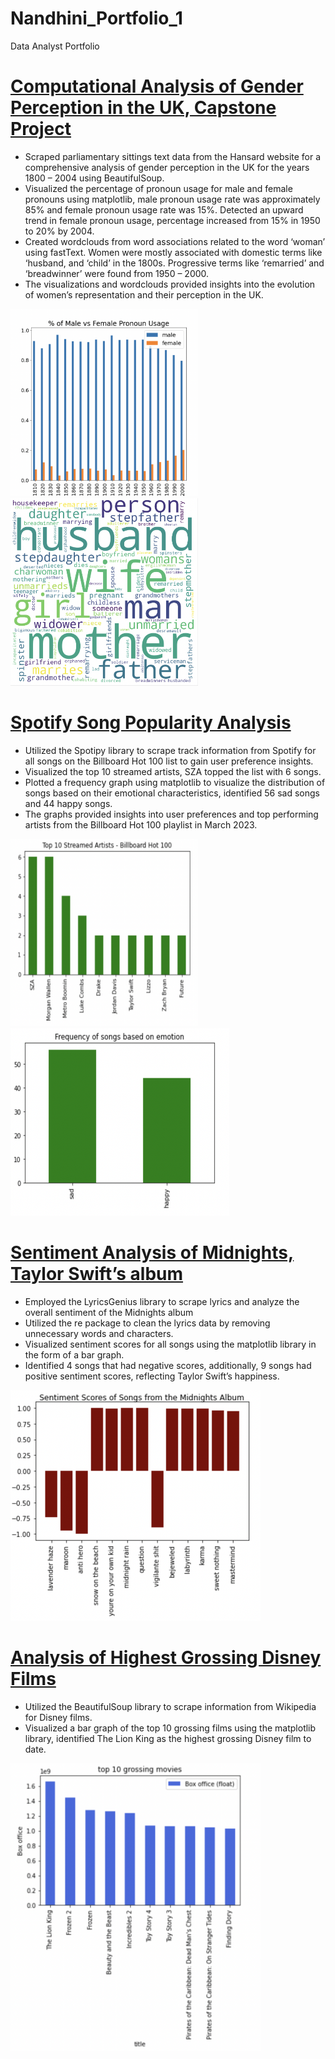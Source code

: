 # Nandhini_Portfolio_1
Data Analyst Portfolio

# [Computational Analysis of Gender Perception in the UK, Capstone Project](https://github.com/niranjanadeshpande/hansardscraping)

-	Scraped parliamentary sittings text data from the Hansard website for a comprehensive analysis of gender perception in the UK for the years 1800 – 2004 using BeautifulSoup.
-	Visualized the percentage of pronoun usage for male and female pronouns using matplotlib, male pronoun usage rate was approximately 85% and female pronoun usage rate was 15%. Detected an upward trend in female pronoun usage, percentage increased from 15% in 1950 to 20% by 2004.
-	Created wordclouds from word associations related to the word ‘woman’ using fastText. Women were mostly associated with domestic terms like ‘husband, and ‘child’ in the 1800s. Progressive terms like ‘remarried’ and ‘breadwinner’ were found from 1950 – 2000. 
-	The visualizations and wordclouds provided insights into the evolution of women’s representation and their perception in the UK.

<img src="images/Screen%20Shot%202023-10-17%20at%209.47.22%20PM.png" width="300" height="300">&nbsp;&nbsp;&nbsp;
<img src="images/Screen%20Shot%202023-10-17%20at%2010.15.17%20PM.png" width="300" height="300">&nbsp;&nbsp;&nbsp;

# [Spotify Song Popularity Analysis](https://github.com/nandhinishankarl/Nandhini_Portfolio/blob/main/Spotify_Billboard_Hot_100.ipynb)

- Utilized the Spotipy library to scrape track information from Spotify for all songs on the Billboard Hot 100 list to gain user preference insights.
- Visualized the top 10 streamed artists, SZA topped the list with 6 songs.
- Plotted a frequency graph using matplotlib to visualize the distribution of songs based on their emotional characteristics, identified 56 sad songs and 44 happy songs. 
- The graphs provided insights into user preferences and top performing artists from the Billboard Hot 100 playlist in March 2023.

<img src= "images/Screen%20Shot%202023-10-17%20at%2010.20.54%20PM.png" width="300" height="300">&nbsp;&nbsp;&nbsp;
<img src= "images/Screen%20Shot%202023-10-17%20at%2010.22.48%20PM.png" width="350" height="300">&nbsp;&nbsp;&nbsp;

# [Sentiment Analysis of Midnights, Taylor Swift’s album](https://github.com/nandhinishankarl/Sentiment-Analysis-Projects/blob/main/Midnights%20Sentiment%20Analysis%20-3.ipynb)

- Employed the LyricsGenius library to scrape lyrics and analyze the overall sentiment of the Midnights album
- Utilized the re package to clean the lyrics data by removing unnecessary words and characters.
- Visualized sentiment scores for all songs using the matplotlib library in the form of a bar graph.
- Identified 4 songs that had negative scores, additionally, 9 songs had positive sentiment scores, reflecting Taylor Swift’s happiness.

<img src="images/Screen%20Shot%202023-10-17%20at%2010.25.04%20PM.png" width="400">&nbsp;&nbsp;&nbsp;

# [Analysis of Highest Grossing Disney Films](https://github.com/nandhinishankarl/Nandhini_Portfolio/blob/main/Disney_Movie_Analysis.ipynb)

- Utilized the BeautifulSoup library to scrape information from Wikipedia for Disney films. 
- Visualized a bar graph of the top 10 grossing films using the matplotlib library, identified The Lion King as the highest grossing Disney film to date.

<img src="images/Screen%20Shot%202023-10-17%20at%2010.30.42%20PM.png" width="400">&nbsp;&nbsp;&nbsp;
